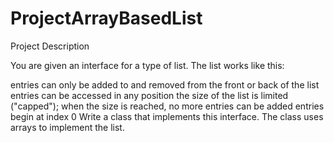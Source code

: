 # ProjectArrayBasedList

Project Description 

You are given an interface for a type of list. The list works like this:

entries can only be added to and removed from the front or back of the list
entries can be accessed in any position
the size of the list is limited ("capped"); when the size is reached, no more entries can be added
entries begin at index 0
Write a class that implements this interface. The class uses arrays to implement the list.
